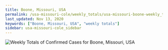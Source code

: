 ```yaml
---
title: Boone, Missouri, USA
permalink: /usa-missouri-cole/weekly_totals/usa-missouri-boone-weekly_totals.html
last_updated: Nov 13, 2020
keywords: ["Boone, Missouri, USA", "weekly totals"]
sidebar: usa-missouri-cole_sidebar
---
```


![Weekly Totals of Confirmed Cases for Boone, Missouri, USA](/covid_tracker/images/graphs/usa-missouri-boone-weekly_totals_graph.png)
